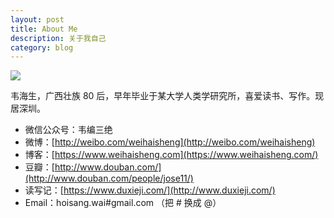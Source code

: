 ```yaml
---
layout: post
title: About Me
description: 关于我自己
category: blog
---
```



![](https://cdn.gushihao.com/tx.jpg)

韦海生，广西壮族 80 后，早年毕业于某大学人类学研究所，喜爱读书、写作。现居深圳。

- 微信公众号：韦编三绝
- 微博：[http://weibo.com/weihaisheng](http://weibo.com/weihaisheng)
- 博客：[https://www.weihaisheng.com](https://www.weihaisheng.com/)
- 豆瓣：[http://www.douban.com/](http://www.douban.com/people/jose11/)
- 读写记：[https://www.duxieji.com/](http://www.duxieji.com/)
- Email：hoisang.wai#gmail.com （把 # 换成 @）




